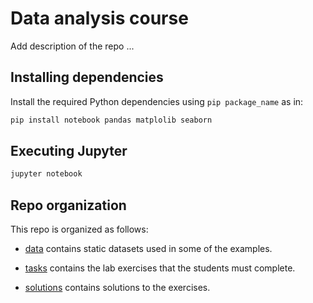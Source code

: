 # Data analysis course

Add description of the repo ...

## Installing dependencies

Install the required Python dependencies using `pip package_name` as in:

```bash
pip install notebook pandas matplolib seaborn
```

## Executing Jupyter

```bash
jupyter notebook
```

## Repo organization

This repo is organized as follows:

* [data](./data) contains static datasets used in some of the examples.

* [tasks](./notebooks/tasks) contains the lab exercises that the students must complete. 

* [solutions](./notebooks/solutions) contains solutions to the exercises. 

